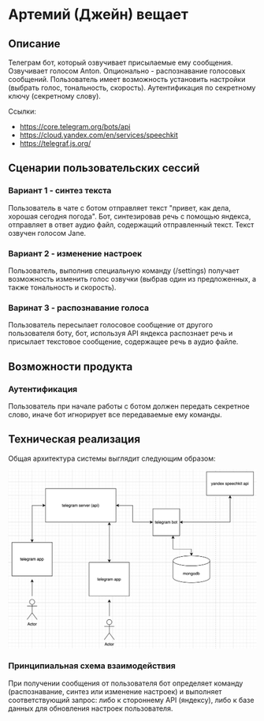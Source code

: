 # Артемий (Джейн) вещает

## Описание

Телеграм бот, который озвучивает присылаемые ему сообщения. Озвучивает голосом Anton.
Опционально - распознавание голосовых сообщений. Пользователь имеет возможность установить настройки 
(выбрать голос, тональность, скорость). Аутентификация по секретному ключу (секретному слову).

Ссылки:
- https://core.telegram.org/bots/api
- https://cloud.yandex.com/en/services/speechkit
- https://telegraf.js.org/

## Сценарии пользовательских сессий

### Вариант 1 - синтез текста

Пользователь в чате с ботом отправляет текст "привет, как дела, хорошая сегодня погода". Бот, синтезировав
речь с помощью яндекса, отправляет в ответ аудио файл, содержащий отправленный текст. Текст озвучен голосом
Jane.

### Вариант 2 - изменение настроек

Пользователь, выполнив специальную команду (/settings) получает возможность изменить голос озвучки (выбрав
один из предложенных, а также тональность и скорость).

### Варинат 3 - распознавание голоса

Пользователь пересылает голосовое сообщение от другого пользователя боту, бот, используя API яндекса 
распознает речь и присылает текстовое сообщение, содержащее речь в аудио файле.

## Возможности продукта

### Аутентификация

Пользователь при начале работы с ботом должен передать секретное слово, иначе бот игнорирует все 
передаваемые ему команды.


## Техническая реализация

Общая архитектура системы выглядит следующим образом:

![Architecture](./images/schema.png)

### Принципиальная схема взаимодействия

При получении сообщения от пользователя бот определяет команду (распознавание, синтез или изменение настроек)
и выполняет соответствующий запрос: либо к стороннему API (яндексу), либо к базе данных для обновления 
настроек пользователя.